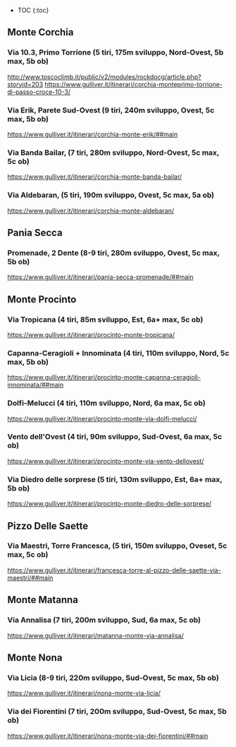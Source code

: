 * TOC
{:toc}

## Monte Corchia
### Via 10.3, Primo Torrione (5 tiri, 175m sviluppo, Nord-Ovest, 5b max, 5b ob)
http://www.toscoclimb.it/public/v2/modules/rockdocg/article.php?storyid=203
https://www.gulliver.it/itinerari/corchia-monteprimo-torrione-di-passo-croce-10-3/
### Via Erik, Parete Sud-Ovest (9 tiri, 240m sviluppo, Ovest, 5c max, 5b ob)
https://www.gulliver.it/itinerari/corchia-monte-erik/##main
### Via Banda Bailar, (7 tiri, 280m sviluppo, Nord-Ovest, 5c max, 5c ob)
https://www.gulliver.it/itinerari/corchia-monte-banda-bailar/
### Via Aldebaran, (5 tiri, 190m sviluppo, Ovest, 5c max, 5a ob)
https://www.gulliver.it/itinerari/corchia-monte-aldebaran/
## Pania Secca 
### Promenade, 2 Dente (8-9 tiri, 280m sviluppo, Ovest, 5c max, 5b ob) 
https://www.gulliver.it/itinerari/pania-secca-promenade/##main
## Monte Procinto 
### Via Tropicana (4 tiri, 85m sviluppo, Est, 6a+ max, 5c ob)
https://www.gulliver.it/itinerari/procinto-monte-tropicana/
### Capanna-Ceragioli + Innominata (4 tiri, 110m sviluppo, Nord, 5c max, 5b ob)
https://www.gulliver.it/itinerari/procinto-monte-capanna-ceragioli-innominata/##main
### Dolfi-Melucci (4 tiri, 110m sviluppo, Nord, 6a max, 5c ob)
https://www.gulliver.it/itinerari/procinto-monte-via-dolfi-melucci/
### Vento dell'Ovest (4 tiri, 90m sviluppo, Sud-Ovest, 6a max, 5c ob)
https://www.gulliver.it/itinerari/procinto-monte-via-vento-dellovest/
### Via Diedro delle sorprese (5 tiri, 130m sviluppo, Est, 6a+ max, 5b ob)
https://www.gulliver.it/itinerari/procinto-monte-diedro-delle-sorprese/
## Pizzo Delle Saette
### Via Maestri, Torre Francesca, (5 tiri, 150m sviluppo, Oveset, 5c max, 5c ob)
https://www.gulliver.it/itinerari/francesca-torre-al-pizzo-delle-saette-via-maestri/##main
## Monte Matanna
### Via Annalisa (7 tiri, 200m sviluppo, Sud, 6a max, 5c ob)
https://www.gulliver.it/itinerari/matanna-monte-via-annalisa/
## Monte Nona
### Via Licia (8-9 tiri, 220m sviluppo, Sud-Ovest, 5c max, 5b ob)
https://www.gulliver.it/itinerari/nona-monte-via-licia/
### Via dei Fiorentini (7 tiri, 200m sviluppo, Sud-Ovest, 5c max, 5b ob)
https://www.gulliver.it/itinerari/nona-monte-via-dei-fiorentini/##main
